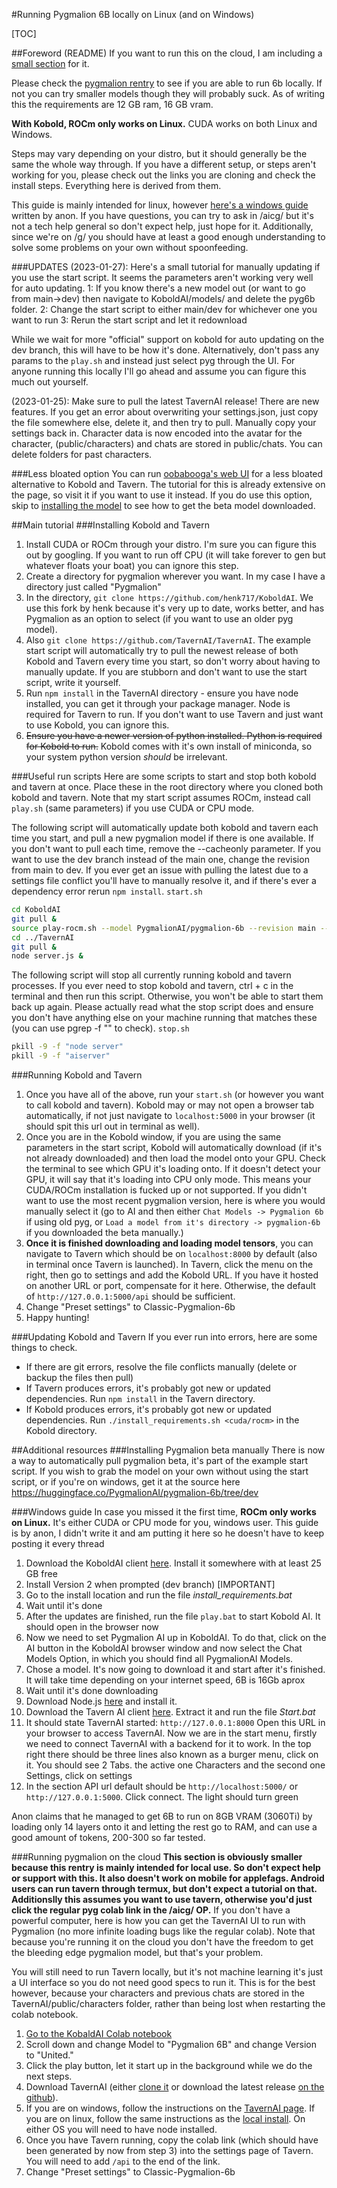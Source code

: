#Running Pygmalion 6B locally on Linux (and on Windows)

[TOC]

##Foreword (README)
If you want to run this on the cloud, I am including a [small section](#running-pygmalion-on-the-cloud) for it. 

Please check the [pygmalion rentry](https://rentry.org/pygmalion-ai) to see if you are able to run 6b locally. If not you can try smaller models though they will probably suck. As of writing this the requirements are 12 GB ram, 16 GB vram. 

**With Kobold, ROCm only works on Linux.** CUDA works on both Linux and Windows.

Steps may vary depending on your distro, but it should generally be the same the whole way through. If you have a different setup, or steps aren't working for you, please check out the links you are cloning and check the install steps. Everything here is derived from them.

This guide is mainly intended for linux, however [here's a windows guide](#windows-guide) written by anon. If you have questions, you can try to ask in /aicg/ but it's not a tech help general so don't expect help, just hope for it. Additionally, since we're on /g/ you should have at least a good enough understanding to solve some problems on your own without spoonfeeding.

###UPDATES
(2023-01-27): Here's a small tutorial for manually updating if you use the start script. It seems the parameters aren't working very well for auto updating.
1: If you know there's a new model out (or want to go from main->dev) then navigate to KoboldAI/models/ and delete the pyg6b folder.
2: Change the start script to either main/dev for whichever one you want to run
3: Rerun the start script and let it redownload

While we wait for more "official" support on kobold for auto updating on the dev branch, this will have to be how it's done. Alternatively, don't pass any params to the `play.sh` and instead just select pyg through the UI. For anyone running this locally I'll go ahead and assume you can figure this much out yourself.

(2023-01-25): Make sure to pull the latest TavernAI release! There are new features. If you get an error about overwriting your settings.json, just copy the file somewhere else, delete it, and then try to pull. Manually copy your settings back in.
Character data is now encoded into the avatar for the character, (public/characters) and chats are stored in public/chats. You can delete folders for past characters.

###Less bloated option
You can run [oobabooga's web UI](https://github.com/oobabooga/text-generation-webui) for a less bloated alternative to Kobold and Tavern. The tutorial for this is already extensive on the page, so visit it if you want to use it instead. If you do use this option, skip to [installing the model](#installing-pygmalion-beta-manually) to see how to get the beta model downloaded.

##Main tutorial
###Installing Kobold and Tavern
1. Install CUDA or ROCm through your distro. I'm sure you can figure this out by googling. If you want to run off CPU (it will take forever to gen but whatever floats your boat) you can ignore this step.
2. Create a directory for pygmalion wherever you want. In my case I have a directory just called "Pygmalion"
3. In the directory, `git clone https://github.com/henk717/KoboldAI`. We use this fork by henk because it's very up to date, works better, and has Pygmalion as an option to select (if you want to use an older pyg model).
4. Also `git clone https://github.com/TavernAI/TavernAI`. The example start script will automatically try to pull the newest release of both Kobold and Tavern every time you start, so don't worry about having to manually update. If you are stubborn and don't want to use the start script, write it yourself.
5. Run `npm install` in the TavernAI directory - ensure you have node installed, you can get it through your package manager. Node is required for Tavern to run. If you don't want to use Tavern and just want to use Kobold, you can ignore this.
6. ~~Ensure you have a newer version of python installed. Python is required for Kobold to run.~~  Kobold comes with it's own install of miniconda, so your system python version *should* be irrelevant. 

###Useful run scripts
Here are some scripts to start and stop both kobold and tavern at once. Place these in the root directory where you cloned both kobold and tavern. Note that my start script assumes ROCm, instead call `play.sh` (same parameters) if you use CUDA or CPU mode. 

The following script will automatically update both kobold and tavern each time you start, and pull a new pygmalion model if there is one available. If you don't want to pull each time, remove the --cacheonly parameter. If you want to use the dev branch instead of the main one, change the revision from main to dev. If you ever get an issue with pulling the latest due to a settings file conflict you'll have to manually resolve it, and if there's ever a dependency error rerun `npm install`.
`start.sh`
```bash
cd KoboldAI
git pull &
source play-rocm.sh --model PygmalionAI/pygmalion-6b --revision main --cacheonly &
cd ../TavernAI
git pull &
node server.js &
```

The following script will stop all currently running kobold and tavern processes. If you ever need to stop kobold and tavern, ctrl + c in the terminal and then run this script. Otherwise, you won't be able to start them back up again. Please actually read what the stop script does and ensure you don't have anything else on your machine running that matches these (you can use pgrep -f "<value>" to check).
`stop.sh`
```bash
pkill -9 -f "node server"
pkill -9 -f "aiserver"
```

###Running Kobold and Tavern
1. Once you have all of the above, run your `start.sh` (or however you want to call kobold and tavern). Kobold may or may not open a browser tab automatically, if not just navigate to `localhost:5000` in your browser (it should spit this url out in terminal as well). 
2. Once you are in the Kobold window, if you are using the same parameters in the start script, Kobold will automatically download (if it's not already downloaded) and then load the model onto your GPU. Check the terminal to see which GPU it's loading onto. If it doesn't detect your GPU, it will say that it's loading into CPU only mode. This means your CUDA/ROCm installation is fucked up or not supported. If you didn't want to use the most recent pygmalion version, here is where you would manually select it (go to AI and then either `Chat Models -> Pygmalion 6b` if using old pyg, or `Load a model from it's directory -> pygmalion-6b` if you downloaded the beta manually.)
3. **Once it is finished downloading and loading model tensors**, you can navigate to Tavern which should be on `localhost:8000` by default (also in terminal once Tavern is launched). In Tavern, click the menu on the right, then go to settings and add the Kobold URL. If you have it hosted on another URL or port, compensate for it here. Otherwise, the default of `http://127.0.0.1:5000/api` should be sufficient.
4. Change "Preset settings" to Classic-Pygmalion-6b
5. Happy hunting!

###Updating Kobold and Tavern 
If you ever run into errors, here are some things to check.
- If there are git errors, resolve the file conflicts manually (delete or backup the files then pull)
- If Tavern produces errors, it's probably got new or updated dependencies. Run `npm install` in the Tavern directory.
- If Kobold produces errors, it's probably got new or updated dependencies. Run `./install_requirements.sh <cuda/rocm>` in the Kobold directory.

##Additional resources
###Installing Pygmalion beta manually
There is now a way to automatically pull pygmalion beta, it's part of the example start script. 
If you wish to grab the model on your own without using the start script, or if you're on windows, get it at the source here https://huggingface.co/PygmalionAI/pygmalion-6b/tree/dev

###Windows guide
In case you missed it the first time, **ROCm only works on Linux.** It's either CUDA or CPU mode for you, windows user.
This guide is by anon, I didn't write it and am putting it here so he doesn't have to keep posting it every thread

1. Download the KoboldAI client [here](https://github.com/KoboldAI/KoboldAI-Client/releases/latest). Install it somewhere with at least 25 GB free
2. Install Version 2 when prompted (dev branch) [IMPORTANT]
3. Go to the install location and run the file *install_requirements.bat*
4. Wait until it's done
5. After the updates are finished, run the file `play.bat` to start Kobold AI. It should open in the browser now
6. Now we need to set Pygmalion AI up in KoboldAI. To do that, click on the AI button in the KoboldAI browser window and now select the Chat Models Option, in which you should find all PygmalionAI Models.
7. Chose a model. It's now going to download it and start after it's finished. It will take time depending on your internet speed, 6B is 16Gb aprox
8. Wait until it's done downloading
9. Download Node.js [here](https://nodejs.org/en/) and install it.
10. Download the Tavern AI client [here](https://github.com/TavernAI/TavernAI/releases/latest). Extract it and run the file *Start.bat*
11. It should state TavernAI started: `http://127.0.0.1:8000` Open this URL in your browser to access TavernAI. Now we are in the start menu, firstly we need to connect TavernAI with a backend for it to work. In the top right there should be three lines also known as a burger menu, click on it. You should see 2 Tabs. the active one Characters and the second one Settings, click on settings
12. In the section API url default should be `http://localhost:5000/` or `http://127.0.0.1:5000`. Click connect. The light should turn green

Anon claims that he managed to get 6B to run on 8GB VRAM (3060Ti) by loading only 14 layers onto it and letting the rest go to RAM, and can use a good amount of tokens, 200-300 so far tested.

###Running pygmalion on the cloud
**This section is obviously smaller because this rentry is mainly intended for local use. So don't expect help or support with this. It also doesn't work on mobile for applefags. Android users can run tavern through termux, but don't expect a tutorial on that. Additionslly this assumes you want to use tavern, otherwise you'd just click the regular pyg colab link in the /aicg/ OP.**
If you don't have a powerful computer, here is how you can get the TavernAI UI to run with Pygmalion (no more infinite loading bugs like the regular colab). Note that because you're running it on the cloud you don't have the freedom to get the bleeding edge pygmalion model, but that's your problem.

You will still need to run Tavern locally, but it's not machine learning it's just a UI interface so you do not need good specs to run it. This is for the best however, because your characters and previous chats are stored in the TavernAI/public/characters folder, rather than being lost when restarting the colab notebook.

1. [Go to the KobaldAI Colab notebook](https://colab.research.google.com/github/KoboldAI/KoboldAI-Client/blob/main/colab/TPU.ipynb)
2. Scroll down and change Model to "Pygmalion 6B" and change Version to "United."
3. Click the play button, let it start up in the background while we do the next steps.
4. Download TavernAI (either [clone it](#installing-kobold-and-tavern) or download the latest release [on the github](https://github.com/TavernAI/TavernAI)).
5. If you are on windows, follow the instructions on the [TavernAI page](https://github.com/TavernAI/TavernAI/wiki/How-to-install). If you are on linux, follow the same instructions as the [local install](#installing-kobold-and-tavern). On either OS you will need to have node installed.
6. Once you have Tavern running, copy the colab link (which should have been generated by now from step 3) into the settings page of Tavern. You will need to add `/api` to the end of the link.
7. Change "Preset settings" to Classic-Pygmalion-6b